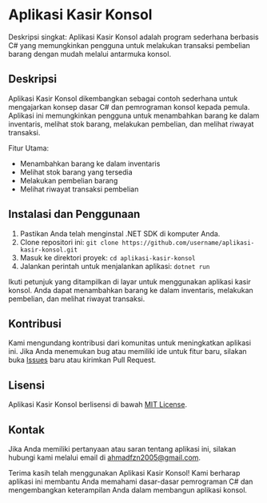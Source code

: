 # Aplikasi Kasir Konsol

Deskripsi singkat:
Aplikasi Kasir Konsol adalah program sederhana berbasis C# yang memungkinkan pengguna untuk melakukan transaksi pembelian barang dengan mudah melalui antarmuka konsol.

## Deskripsi

Aplikasi Kasir Konsol dikembangkan sebagai contoh sederhana untuk mengajarkan konsep dasar C# dan pemrograman konsol kepada pemula. Aplikasi ini memungkinkan pengguna untuk menambahkan barang ke dalam inventaris, melihat stok barang, melakukan pembelian, dan melihat riwayat transaksi.

Fitur Utama:
- Menambahkan barang ke dalam inventaris
- Melihat stok barang yang tersedia
- Melakukan pembelian barang
- Melihat riwayat transaksi pembelian

## Instalasi dan Penggunaan

1. Pastikan Anda telah menginstal .NET SDK di komputer Anda.
2. Clone repositori ini: `git clone https://github.com/username/aplikasi-kasir-konsol.git`
3. Masuk ke direktori proyek: `cd aplikasi-kasir-konsol`
4. Jalankan perintah untuk menjalankan aplikasi: `dotnet run`

Ikuti petunjuk yang ditampilkan di layar untuk menggunakan aplikasi kasir konsol. Anda dapat menambahkan barang ke dalam inventaris, melakukan pembelian, dan melihat riwayat transaksi.

## Kontribusi

Kami mengundang kontribusi dari komunitas untuk meningkatkan aplikasi ini. Jika Anda menemukan bug atau memiliki ide untuk fitur baru, silakan buka [Issues](https://github.com/username/aplikasi-kasir-konsol/issues) baru atau kirimkan Pull Request.

## Lisensi

Aplikasi Kasir Konsol berlisensi di bawah [MIT License](LICENSE).

## Kontak

Jika Anda memiliki pertanyaan atau saran tentang aplikasi ini, silakan hubungi kami melalui email di ahmadfzn2005@gmail.com.

Terima kasih telah menggunakan Aplikasi Kasir Konsol! Kami berharap aplikasi ini membantu Anda memahami dasar-dasar pemrograman C# dan mengembangkan keterampilan Anda dalam membangun aplikasi konsol.
